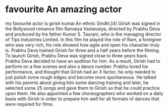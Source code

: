# favourite An amazing actor
my favourite actor is girish kumar.An ethnic Sindhi,[4] Girish was signed in the Bollywood romance film Ramaiya Vastavaiya, directed by Prabhu Deva and produced by his father Kumar S. Taurani, who is the managing director of Tips Industries Limited. In this film he played the role of Ram, a foreigner who was very rich, his role showed how agile and open his character truly is. Prabhu Deva trained Girish for three and a half years before the filming. To launch Girish, Prabhu Deva was signed close to three years back. Prabhu Deva decided to have an audition for him. As a result, Girish had to perform on a few scenes and also a dance number. Prabhu loved his performance, and thought that Girish had an X factor; he only needed to just polish some rough edges and become more spontaneous. He talked with his parents about giving him some dancing training and later, he selected some 25 songs and gave them to Girish so that he could practice upon them. He also appointed a few choreographers who worked on a daily basis with Girish in order to prepare him well for all formats of dances that were required for films.

